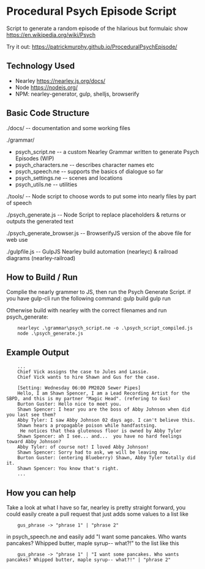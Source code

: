 # Procedural Psych Episode Script

Script to generate a random episode of the hilarious but formulaic show https://en.wikipedia.org/wiki/Psych

Try it out: https://patrickmurphy.github.io/ProceduralPsychEpisode/


## Technology Used

 - Nearley https://nearley.js.org/docs/
 - Node https://nodejs.org/
 - NPM: nearley-generator, gulp, shelljs, browserify

## Basic Code Structure
./docs/ 						-- documentation and some working files

./grammar/

- psych_script.ne 			-- a custom Nearley Grammar written to generate Psych Episodes (WIP)
- psych_characters.ne 		-- describes character names etc
- psych_speech.ne 			-- supports the basics of dialogue so far
- psych_settings.ne 		-- scenes and locations
- psych_utils.ne 			-- utilities

./tools/ 						-- Node script to choose words to put some into nearly files by part of speech

./psych_generate.js 			-- Node Script to replace placeholders & returns or outputs the generated text

./psych_generate_browser.js 	-- BrowserifyJS version of the above file for web use

./gulpfile.js 					-- GulpJS Nearley build automation (nearleyc) & railroad diagrams (nearley-railroad)

## How to Build / Run
  Complie the nearly grammer to JS, then run the Psych Generate Script.
   if you have gulp-cli run the following command:
		gulp build
		gulp run

   Otherwise build with nearley with the correct filenames and run psych_generate:

		nearleyc .\grammar\psych_script.ne -o .\psych_script_compiled.js
		node .\psych_generate.js

## Example Output
 
		...
		Chief Vick assigns the case to Jules and Lassie.
		Chief Vick wants to hire Shawn and Gus for the case.

		[Setting: Wednesday 06:00 PM2020 Sewer Pipes]
		Hello, I am Shawn Spencer, I am a Lead Recording Artist for the SBPD, and this is my partner "Magic Head". (refering to Gus)
		Burton Guster: Hello nice to meet you.
		Shawn Spencer: I hear you are the boss of Abby Johnson when did you last see them?
		Abby Tyler: I saw Abby Johnson 02 days ago. I can't believe this.
		Shawn hears a propagable poison while handfastsing.
		 He notices that thea glutenous floor is owned by Abby Tyler
		Shawn Spencer: ah I see... and...  you have no hard feelings toward Abby Johnson?
		Abby Tyler: of course not! I loved Abby Johnson!
		Shawn Spencer: Sorry had to ask, we will be leaving now.
		Burton Guster: (entering Blueberry) Shawn, Abby Tyler totally did it.
		Shawn Spencer: You know that's right.
		...


## How you can help
Take a look at what I have so far, nearley is pretty straight forward, you could easily create a pull request that just adds some values to a list like

    	gus_phrase -> "phrase 1" | "phrase 2"

in psych_speech.ne and easily add "I want some pancakes. Who wants pancakes? Whipped butter, maple syrup-- what?!" to the list like this

    	gus_phrase -> "phrase 1" | "I want some pancakes. Who wants pancakes? Whipped butter, maple syrup-- what?!" | "phrase 2"

